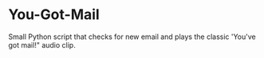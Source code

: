 # You-Got-Mail
Small Python script that checks for new email and plays the classic 'You've got mail!" audio clip.
